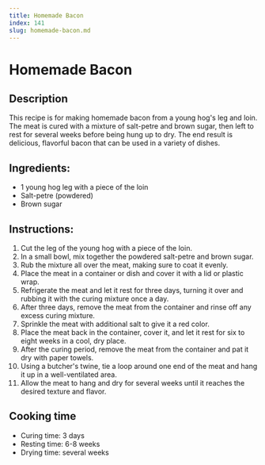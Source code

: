 ```yaml
---
title: Homemade Bacon
index: 141
slug: homemade-bacon.md
---
```


# Homemade Bacon

## Description
This recipe is for making homemade bacon from a young hog's leg and loin. The meat is cured with a mixture of salt-petre and brown sugar, then left to rest for several weeks before being hung up to dry. The end result is delicious, flavorful bacon that can be used in a variety of dishes.

## Ingredients:
- 1 young hog leg with a piece of the loin
- Salt-petre (powdered)
- Brown sugar

## Instructions:
1. Cut the leg of the young hog with a piece of the loin.
2. In a small bowl, mix together the powdered salt-petre and brown sugar.
3. Rub the mixture all over the meat, making sure to coat it evenly.
4. Place the meat in a container or dish and cover it with a lid or plastic wrap.
5. Refrigerate the meat and let it rest for three days, turning it over and rubbing it with the curing mixture once a day.
6. After three days, remove the meat from the container and rinse off any excess curing mixture.
7. Sprinkle the meat with additional salt to give it a red color.
8. Place the meat back in the container, cover it, and let it rest for six to eight weeks in a cool, dry place.
9. After the curing period, remove the meat from the container and pat it dry with paper towels.
10. Using a butcher's twine, tie a loop around one end of the meat and hang it up in a well-ventilated area.
11. Allow the meat to hang and dry for several weeks until it reaches the desired texture and flavor.

## Cooking time
- Curing time: 3 days
- Resting time: 6-8 weeks
- Drying time: several weeks